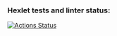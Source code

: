 ### Hexlet tests and linter status:
[![Actions Status](https://github.com/Georgyphyton/python-project-83/workflows/hexlet-check/badge.svg)](https://github.com/Georgyphyton/python-project-83/actions)